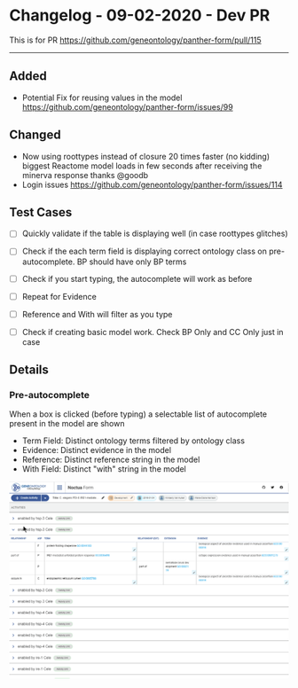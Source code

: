 
# Changelog - 09-02-2020 - Dev PR

This is for PR https://github.com/geneontology/panther-form/pull/115

---

## Added

- Potential Fix for reusing values in the model https://github.com/geneontology/panther-form/issues/99

## Changed

- Now using roottypes instead of closure 20 times faster (no kidding) biggest Reactome model loads in few seconds after receiving the minerva response thanks @goodb 
- Login issues https://github.com/geneontology/panther-form/issues/114

## Test Cases


- [ ] Quickly validate if the table is displaying well (in case roottypes glitches)
- [ ] Check if the each term field is displaying correct ontology class on pre-autocomplete. BP should have only BP terms
- [ ] Check if you start typing, the autocomplete will work as before
- [ ] Repeat for Evidence
- [ ] Reference and With will filter as you type
- [ ] Check if creating basic model work. Check BP Only and CC Only just in case


## Details


### Pre-autocomplete


When a box is clicked (before typing) a selectable list of autocomplete present in the model are shown

- Term Field: Distinct ontology terms filtered by ontology class
- Evidence: Distinct evidence in the model
- Reference: Distinct reference string in the model
- With Field: Distinct "with" string in the model

![](./../assets/img/prepopulate.gif)